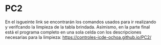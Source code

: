 # PC2
En el isgueinte link se encontrarán los comandos usados para ir realizando y verifcando la limpieza de la tabla brindada. Asimismo, en la parte final está el programa completo en una sola celda con los descripciones necesarias para la limpieza: https://controles-icde-ochoa.github.io/PC2/
